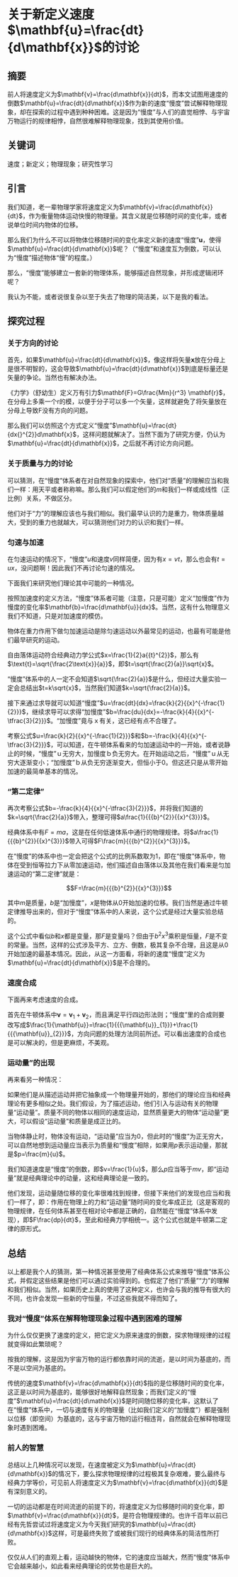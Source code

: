 # 关于新定义速度$\mathbf{u}=\frac{dt}{d\mathbf{x}}$的讨论



## 摘要
前人将速度定义为$\mathbf{v}=\frac{d\mathbf{x}}{dt}$，而本文试图用速度的倒数$\mathbf{u}=\frac{dt}{d\mathbf{x}}$作为新的速度“慢度”尝试解释物理现象，却在探索的过程中遇到种种困难。这是因为“慢度”与人们的直觉相悖、与宇宙万物运行的规律相悖，自然很难解释物理现象，找到其使用价值。

## 关键词
速度；新定义；物理现象；研究性学习

## 引言

我们知道，老一辈物理学家将速度定义为$\mathbf{v}=\frac{d\mathbf{x}}{dt}$，作为衡量物体运动快慢的物理量。其含义就是位移随时间的变化率，或者说单位时间内物体的位移。

那么我们为什么不可以将物体位移随时间的变化率定义新的速度“慢度”$\mathbf{u}$，使得$\mathbf{u}=\frac{dt}{d\mathbf{x}}$呢？（“慢度”和速度互为倒数，可以认为“慢度”描述物体“慢”的程度。）

那么，“慢度”能够建立一套新的物理体系，能够描述自然现象，并形成逻辑闭环呢？

我认为不能，或者说很复杂以至于失去了物理的简洁美，以下是我的看法。

## 探究过程

### 关于方向的讨论

首先，如果$\mathbf{u}=\frac{dt}{d\mathbf{x}}$，像这样将矢量$\mathbf{x}$放在分母上是很不明智的，这会导致$\mathbf{u}=\frac{dt}{d\mathbf{x}}$到底是标量还是矢量的争论。当然也有解决办法。

《力学》（舒幼生）定义万有引力$\mathbf{F}=G\frac{Mm}{r^3} \mathbf{r}$，在分母上多乘一个r的模，以便于分子可以多一个矢量，这样就避免了将矢量放在分母上导致F没有方向的问题。

那么我们可以仿照这个方式定义“慢度”$\mathbf{u}=\frac{dt}{dx{}^{2}}d\mathbf{x}$，这样问题就解决了。当然下面为了研究方便，仍认为$\mathbf{u}=\frac{dt}{d\mathbf{x}}$，之后就不再讨论方向问题。

### 关于质量与力的讨论

可以猜测，在“慢度”体系者在对自然现象的探索中，他们对“质量”的理解应当和我们一样：用天平或者称称嘛。那么我们可以假定他们的$m$和我们一样或成线性（正比例）关系，不做区分。

他们对于“力”的理解应该也与我们相似。我们最早认识的力是重力，物体质量越大，受到的重力也就越大，可以猜测他们对力的认识和我们一样。

### 匀速与加速

在匀速运动的情况下，“慢度”$u$和速度$v$同样简便，因为有$x=vt$，那么也会有$t=ux$，没问题啊！因此我们不再讨论匀速的情况。

下面我们来研究他们理论其中可能的一种情况。

按照加速度的定义方法，“慢度”体系者可能（注意，只是可能）定义“加慢度”作为慢度的变化率$\mathbf{b}=\frac{d\mathbf{u}}{dx}$。当然，这有什么物理意义我们不知道，只是对加速度的模仿。

物体在重力作用下做匀加速运动是除匀速运动以外最常见的运动，也最有可能是他们最早研究的运动。

自由落体运动符合经典动力学公式$x=\frac{1}{2}a{{t}^{2}}$，那么有$\text{t}=\sqrt{\frac{2\text{x}}{a}}$，即$t=\sqrt{\frac{2}{a}}\sqrt{x}$。

“慢度”体系中的人一定不会知道$\sqrt{\frac{2}{a}}$是什么，但经过大量实验一定会总结出$t=k\sqrt{x}$，当然我们知道$k=\sqrt{\frac{2}{a}}$。

接下来通过求导就可以知道“慢度”$u=\frac{dt}{dx}=\frac{k}{2}{{x}^{-\frac{1}{2}}}$，继续求导可以求得“加慢度”$b=\frac{du}{dx}=-\frac{k}{4}{{x}^{-\tfrac{3}{2}}}$。“加慢度”竟与ｘ有关，这已经有点不合理了。

考察公式$u=\frac{k}{2}{{x}^{-\frac{1}{2}}}$和$b=-\frac{k}{4}{{x}^{-\tfrac{3}{2}}}$，可以知道，在牛顿体系看来的匀加速运动中的一开始，或者说静止的时候，“慢度”ｕ无穷大，加慢度ｂ负无穷大。在开始运动之后，“慢度”ｕ从无穷大逐渐变小；“加慢度”ｂ从负无穷逐渐变大，但恒小于0。但这还只是从零开始加速的最简单基本的情况。

### “第二定律”

再次考察公式$b=-\frac{k}{4}{{x}^{-\tfrac{3}{2}}}$，并将我们知道的$k=\sqrt{\frac{2}{a}}$带入，整理可得$a\frac{1}{{{b}^{2}}{{x}^{3}}}$。

经典体系中有$F=ma$，这是在任何低速体系中通行的物理规律。将$a\frac{1}{{{b}^{2}}{{x}^{3}}}$带入可得$F\frac{m}{{{b}^{2}}{{x}^{3}}}$。

在“慢度”的体系中也一定会把这个公式的比例系数取为1，即在“慢度”体系中，物体在受到恒等拉力下从零加速运动，他们描述自由落体以及其他在我们看来是匀加速运动的“第二定律”就是：

$$F=\frac{m}{{{b}^{2}}{{x}^{3}}}$$

其中$m$是质量，$b$是“加慢度”，$x$是物体从0开始加速的位移。我们当然是通过牛顿定律推导出来的，但对于“慢度”体系中的人来说，这个公式是经过大量实验总结的。

这个公式中看似$b$和$x$都是变量，那$F$是变量吗？但由于$b^2x^3$乘积是恒量，$F$是不变的常量。当然，这样的公式涉及平方、立方、倒数，极其复杂不合理，且这是从0开始加速的最基本情况。因此，从这一方面看，将新的速度“慢度”定义为$\mathbf{u}=\frac{dt}{d\mathbf{x}}$是不合理的。

### 速度合成

下面再来考虑速度的合成。

首先在牛顿体系中$\mathbf{v}=\mathbf{v}{}_{1}+{{\mathbf{v}}_{2}}$，而且满足平行四边形法则；“慢度”里的合成则要改写成$\frac{1}{\mathbf{u}}=\frac{1}{{{\mathbf{u}}_{1}}}+\frac{1}{{{\mathbf{u}}_{2}}}$，方向问题的处理方法同前所述。可以看出速度的合成也是可以解决的，但是更麻烦，不美观。

### 运动量”的出现

再来看另一种情况：

如果他们是从描述运动并把它抽象成一个物理量开始的，那他们的理论应当和经典理论有更多相似之处。我们假设，为了描述运动，他们引入与运动有关的物理量“运动量”。质量不同的物体以相同的速度运动，显然质量更大的物体“运动量”更大，可以假设“运动量”和质量是成正比的。

当物体静止时，物体没有运动，“运动量”应当为0，但此时的“慢度”为正无穷大，可以自然地想到运动量应当表示为质量和“慢度”相除，如果用$p$表示运动量，那就是$p=\frac{m}{u}$。

我们知道速度是“慢度”的倒数，即$v=\frac{1}{u}$，那么$p$应当等于$mv$，即“运动量”就是经典理论中的动量，这和经典理论是一致的。

他们发现，运动量随位移的变化率很难找到规律，但接下来他们的发现也应当和我们一样了，即：作用在物理上的力和“运动量”随时间的变化率成正比（这是客观的物理规律，在任何体系甚至在相对论中都是正确的，自然能在“慢度”体系中发现），即$F\frac{dp}{dt}$，至此和经典力学相统一。这个公式也就是牛顿第二定律的原形式。

## 总结

以上都是我个人的猜测，第一种情况甚至使用了经典体系公式来推导“慢度”体系公式，并假定这些结果是他们可以通过实验得到的。也假定了他们“质量”“力”的理解和我们相似。当然，如果历史上真的使用了这种定义，也许会与我的推导有很大的不同，也许会发现一些新的守恒量，不过这些我就不得而知了。

### 我对“慢度”体系在解释物理现象过程中遇到困难的理解

为什么仅仅更换了速度的定义，把它定义为原来速度的倒数，探求物理规律的过程就变得如此繁琐呢？

按我的理解，这是因为宇宙万物的运行都依靠时间的流逝，是以时间为基底的，而不是以空间为基底的。

传统的速度$\mathbf{v}=\frac{d\mathbf{x}}{dt}$指的是位移随时间的变化率，这正是以时间为基底的，能够很好地解释自然现象；而我们定义的“慢度”$\mathbf{u}=\frac{dt}{d\mathbf{x}}$是时间随位移的变化率，这默认了在“慢度”体系中，一切与速度有关的物理量（比如我们定义的“加慢度”）都是强制以位移（即空间）为基底的，这与宇宙万物的运行相违背，自然就会在解释物理现象时遇到困难。

### 前人的智慧

总结以上几种情况可以发现，在速度被定义为$\mathbf{u}=\frac{dt}{d\mathbf{x}}$的情况下，要么探求物理规律的过程极其复杂艰难，要么最终与经典力学等价，可见前人将速度定义为$\mathbf{v}=\frac{d\mathbf{x}}{dt}$是有深刻意义的。

一切的运动都是在时间流逝的前提下的，将速度定义为位移随时间的变化率，即$\mathbf{v}=\frac{d\mathbf{x}}{dt}$，是符合物理规律的。也许千百年以前已经有先哲尝试过将速度定义为今天我们研究的$\mathbf{u}=\frac{dt}{d\mathbf{x}}$这样，可是最终失败了或被我们现行的经典体系的简洁性所打败。

仅仅从人们的直观上看，运动越快的物体，它的速度应当越大，然而“慢度”体系中它会越来越小，如此看来经典理论的优势也是巨大的。
